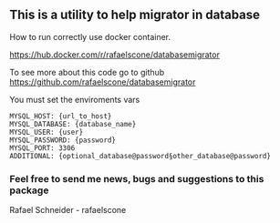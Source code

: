 ## This is a utility to help migrator in database

How to run correctly use docker  container. 

https://hub.docker.com/r/rafaelscone/databasemigrator

To see more about this code go to github
https://github.com/rafaelscone/databasemigrator


You must set the enviroments vars
```
MYSQL_HOST: {url_to_host}
MYSQL_DATABASE: {database_name}
MYSQL_USER: {user}
MYSQL_PASSWORD: {password}
MYSQL_PORT: 3306
ADDITIONAL: {optional_database@password§other_database@password}
```

### Feel free to send me news, bugs and suggestions to this package
Rafael Schneider - rafaelscone


